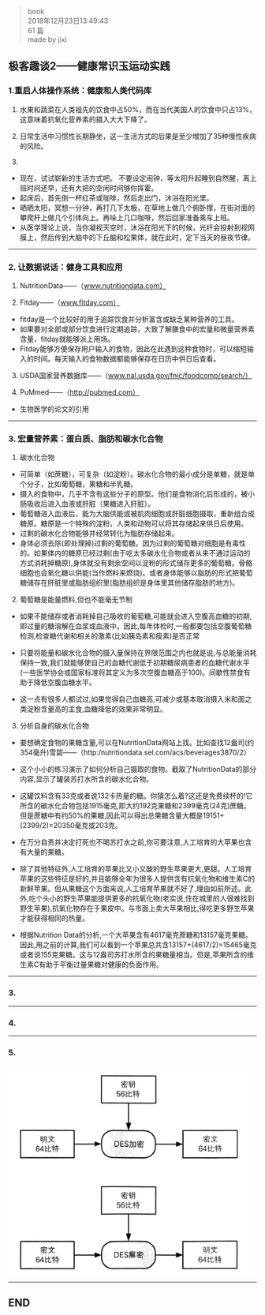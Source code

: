 > book  
> 2018年12月23日13:49:43       
> 61 篇  
>made by jixi  

## 极客趣谈2——健康常识玉运动实践  

### 1.重启人体操作系统：健康和人类代码库  

1. 水果和蔬菜在人类祖先的饮食中占50%，而在当代美国人的饮食中只占13%，这意味着抗氧化营养素的摄入大大下降了。  

2. 日常生活中习惯性长期静坐，这一生活方式的后果是至少增加了35种慢性疾病的风险。  

3.
* 现在，试试崭新的生活方式吧。  不要设定闹钟，等太阳升起睡到自然醒，离上班时间还早，还有大把的空闲时间够你挥霍。  
* 起床后，首先倒一杯红茶或咖啡，然后走出门，沐浴在阳光里。  
* 晒晒太阳，冥想一分钟，再打几下太极，在草地上做几个俯卧撑，在街对面的攀爬杆上做几个引体向上。再哚上几口咖啡，然后回家准备乘车上班。  
* 从医学理论上说，当你凝视天空时，沐浴在阳光下的时候，光纤会投射到视网膜上，然后传到大脑中的下丘脑和松果体，就在此时，定下当天的昼夜节律。  





----------

### 2. 让数据说话：健身工具和应用  


1. NutritionData——（www.nutritiondata.com）  

2. Fitday——（www.fitday.com）  

* fitday是一个比较好的用于追踪饮食并分析富含或缺乏某种营养的工具。  
* 如果要对全部或部分饮食进行定期追踪，大致了解膳食中的宏量和微量营养素含量，fitday就能够派上用场。  
* Fitday能够方便保存用户输入的食物，因此在此遇到这种食物时，可以缩短输入的时间。每天输入的食物数据都能够保存在日历中供日后查看。  

3. USDA国家营养数据库——（www.nal.usda.gov/fnic/foodcomp/search/）  

4. PuMmed——（http://pubmed.com）  

* 生物医学的论文的引用  


----------

### 3. 宏量营养素：蛋白质、脂肪和碳水化合物  

1. 碳水化合物  

* 可简单（如蔗糖），可复杂（如淀粉）。碳水化合物的最小成分是单糖，就是单个分子，比如葡萄糖，果糖和半乳糖。  
* 摄入的食物中，几乎不含有这些分子的原型。他们是食物消化后形成的，被小肠吸收后进入血液或肝脏（果糖进入肝脏）。  
* 葡萄糖进入血液后，能为大脑供能或被肌肉细胞或肝脏细胞摄取，重新组合成糖原。糖原是一个特殊的淀粉，人类和动物可以将其存储起来供日后使用。
* 过剩的碳水化合物能够并经常转化为脂肪存储起来。  
* 身体必须去除(即处理掉)过剩的葡萄糖。因为过剩的葡萄糖对细胞是有毒性的。如果体内的糖原已经过剩(由于吃太多碳水化合物或者从来不通过运动的方式消耗掉糖原),身体就没有剩余空间以淀粉的形式储存更多的葡萄糖。骨骼细胞也会氧化糖以供能(当作燃料来燃烧)。或者身体能够以脂肪的形式把葡萄糖储存在肝脏里或脂肪组织里(脂肪组织是身体里其他储存脂肪的地方)。  


2. 葡萄糖是能量燃料,但也不能毫无节制  

* 如果不能储存或者消耗掉自己吸收的葡萄糖,可能就会进入空腹高血糖的初期,即过量的糖溶解在血浆或血液中。因此,每年体检时,一般都要包括空腹葡萄糖检测,检查糖代谢和相关的激素(比如胰岛素和瘦素)是否正常  

* 只要将能量和碳水化合物的摄入量保持在界限范围之内也就是说,与总能量消耗保持一致,我们就能够使自己的血糖代谢低于初期糖尿病患者的血糖代谢水平(一些医学协会或国家标准将其定义为多次空腹血糖高于100)。间歇性禁食有助于降低空腹血糖水平。  
* 这一点有很多人都试过,如果觉得自己血糖高,可减少或基本取消摄入米和面之类淀粉含量高的主食,血糖降低的效果非常明显。  

3. 分析自身的碳水化合物  

* 要想确定食物的果糖含量,可以在NutritionData网站上找。比如查找12盎司(约354毫升)雪碧——（http:/nutritiondata.sel.com/acs/beverages3870/2）  

* 这个小小的练习演示了如何分析自己摄取的食物。截取了NutritionData的部分内容,显示了罐装苏打水所含的碳水化合物。  


* 这罐饮料含有33克或者说132卡热量的糖。你猜怎么着?这还是免费续杯的!它所含的碳水化合物包括1915毫克,即大约192克果糖和2399毫克(24克)蔗糖。但是蔗糖中有约50%的果糖,因此可以得出总果糖含量大概是19151+(2399/2)=20350毫克或203克。  

* 在万分自责并决定打死也不喝苏打水之前,你可要注意,人工培育的大苹果也含有大量的果糖。  

* 除了其他特征外,人工培育的苹果比又小又酸的野生苹果更大,更甜。人工培育苹果的这些特征是好的,并且能够全年为很多人提供含有抗氧化物和维生素C的新鲜苹果。但从果糖这个方面来说,人工培育苹果就不好了,理由如前所述。此外,吃个头小的野生苹果能提供更多的抗氧化物(老实说,住在城里的人很难找到野生苹果),抗氧化物存在于果皮中。与市面上卖大苹果相比,得吃更多野生苹果才能获得相同的热量。  

* 根据Nutrition Data的分析,一个大苹果含有4617毫克蔗糖和13157毫克果糖。因此,用之前的计算,我们可以看到一个苹果总共含13157+(4617/2)=15465毫克或者说155克果糖。这与12盎司苏打水所含的果糖量相当。但是,苹果所含的维生素C有助于平衡过量果糖对健康的负面作用。  
----------

### 3. 


----------

### 4. 


----------

### 5. 


<img src="https://www.github.com/jixiyu/images3/raw/master/小书匠/1541557686265.png" width="500" hegiht="500" align="center" /> 

----------
## END

